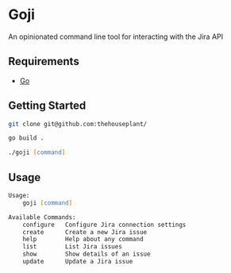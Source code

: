 # Goji

An opinionated command line tool for interacting with the Jira API

## Requirements

- [Go](https://go.dev/doc/install)

## Getting Started

```zsh
git clone git@github.com:thehouseplant/

go build .

./goji [command]
```


## Usage

```zsh
Usage:
    goji [command]

Available Commands:
    configure   Configure Jira connection settings
    create      Create a new Jira issue
    help        Help about any command
    list        List Jira issues
    show        Show details of an issue
    update      Update a Jira issue
```
